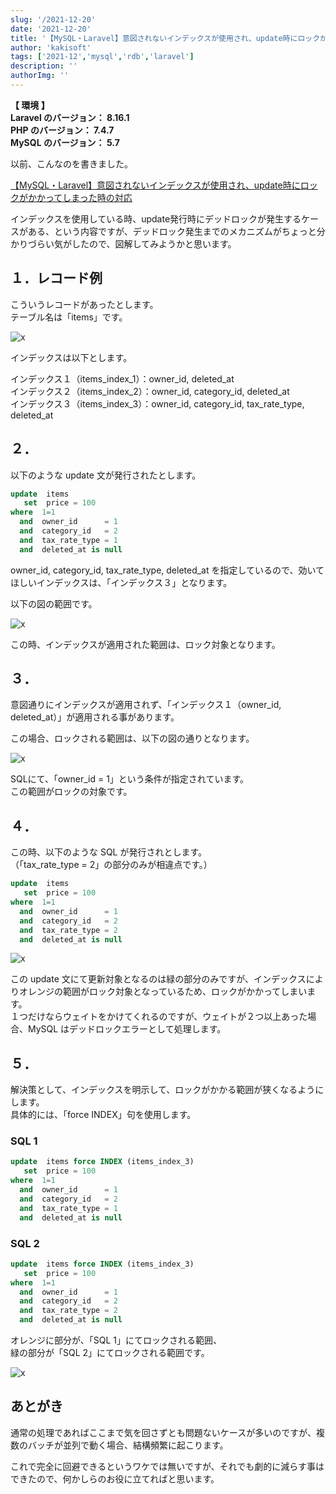 ```yaml
---
slug: '/2021-12-20'
date: '2021-12-20'
title: '【MySQL・Laravel】意図されないインデックスが使用され、update時にロックがかかってしまった時の対応（図解）'
author: 'kakisoft'
tags: ['2021-12','mysql','rdb','laravel']
description: ''
authorImg: ''
---
```


**【 環境 】**  
**Laravel のバージョン： 8.16.1**  
**PHP のバージョン： 7.4.7**  
**MySQL のバージョン： 5.7**  

以前、こんなのを書きました。  

[【MySQL・Laravel】意図されないインデックスが使用され、update時にロックがかかってしまった時の対応](https://kaki-note-02.netlify.app/2021/12/19/)  

インデックスを使用している時、update発行時にデッドロックが発生するケースがある、という内容ですが、デッドロック発生までのメカニズムがちょっと分かりづらい気がしたので、図解してみようかと思います。 


## １．レコード例
こういうレコードがあったとします。  
テーブル名は「items」です。  

![x](20211220_01.png)  

インデックスは以下とします。

インデックス１（items\_index\_1）：owner\_id, deleted\_at  
インデックス２（items\_index\_2）：owner\_id, category\_id, deleted\_at  
インデックス３（items\_index\_3）：owner\_id, category\_id, tax\_rate\_type, deleted\_at  


## ２．
以下のような update 文が発行されたとします。  

```sql
update  items
   set  price = 100
where  1=1
  and  owner_id      = 1
  and  category_id   = 2
  and  tax_rate_type = 1
  and  deleted_at is null
```

owner\_id, category\_id, tax\_rate\_type, deleted\_at を指定しているので、効いてほしいインデックスは、「インデックス３」となります。  

以下の図の範囲です。  

![x](20211220_02.png)  

この時、インデックスが適用された範囲は、ロック対象となります。

## ３．
意図通りにインデックスが適用されず、「インデックス１（owner\_id, deleted\_at）」が適用される事があります。  

この場合、ロックされる範囲は、以下の図の通りとなります。  

![x](20211220_03.png)  

SQLにて、「owner\_id = 1」という条件が指定されています。  
この範囲がロックの対象です。  


## ４．
この時、以下のような SQL が発行されとします。  
（「tax\_rate\_type = 2」の部分のみが相違点です。）  

```sql
update  items
   set  price = 100
where  1=1
  and  owner_id      = 1
  and  category_id   = 2
  and  tax_rate_type = 2
  and  deleted_at is null
```

![x](20211220_04.png)  

この update 文にて更新対象となるのは緑の部分のみですが、インデックスによりオレンジの範囲がロック対象となっているため、ロックがかかってしまいます。  
１つだけならウェイトをかけてくれるのですが、ウェイトが２つ以上あった場合、MySQL はデッドロックエラーとして処理します。  

## ５．
解決策として、インデックスを明示して、ロックがかかる範囲が狭くなるようにします。  
具体的には、「force INDEX」句を使用します。  

### SQL 1
```sql
update  items force INDEX (items_index_3)
   set  price = 100
where  1=1
  and  owner_id      = 1
  and  category_id   = 2
  and  tax_rate_type = 1
  and  deleted_at is null
```

### SQL 2
```sql
update  items force INDEX (items_index_3)
   set  price = 100
where  1=1
  and  owner_id      = 1
  and  category_id   = 2
  and  tax_rate_type = 2
  and  deleted_at is null
```

オレンジに部分が、「SQL 1」にてロックされる範囲、  
緑の部分が「SQL 2」にてロックされる範囲です。  

![x](20211220_05.png)  

## あとがき
通常の処理であればここまで気を回さずとも問題ないケースが多いのですが、複数のバッチが並列で動く場合、結構頻繁に起こります。  

これで完全に回避できるというワケでは無いですが、それでも劇的に減らす事はできたので、何かしらのお役に立てればと思います。  




